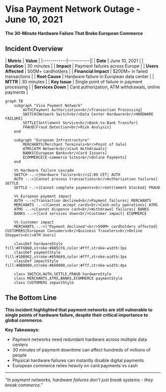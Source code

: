 # Visa Payment Network Outage - June 10, 2021

**The 30-Minute Hardware Failure That Broke European Commerce**

## Incident Overview

| **Metric** | **Value** |
|------------|-----------||
| **Date** | June 10, 2021 |
| **Duration** | 30 minutes |
| **Impact** | Payment failures across Europe |
| **Users Affected** | 500M+ cardholders |
| **Financial Impact** | $200M+ in failed transactions |
| **Root Cause** | Hardware failure in European data center |
| **MTTR** | 30 minutes |
| **Key Issue** | Single point of failure in payment processing |
| **Services Down** | Card authorization, ATM withdrawals, online payments |

```mermaid
graph TB
    subgraph "Visa Payment Network"
        AUTH[Payment Authorization<br/>Transaction Processing]
        SWITCH[Network Switch<br/>Data Center Hardware<br/>HARDWARE FAILURE]
        SETTLE[Settlement Service<br/>Bank-to-Bank Transfer]
        FRAUD[Fraud Detection<br/>Risk Analysis]
    end

    subgraph "European Infrastructure"
        MERCHANTS[Merchant Terminals<br/>Point of Sale]
        ATMS[ATM Network<br/>Cash Withdrawals]
        BANKS[European Banks<br/>Card Issuers]
        ECOMMERCE[E-commerce Sites<br/>Online Payments]
    end

    %% Hardware failure cascade
    SWITCH -.->|Hardware failure<br/>12:00 CET| AUTH
    AUTH -.->|Cannot process transactions<br/>Authorization failures| SETTLE
    SETTLE -.->|Cannot complete payments<br/>Settlement blocked| FRAUD

    %% European payment impact
    AUTH -.->|Transaction declined<br/>Payment failures| MERCHANTS
    MERCHANTS -.->|Cannot accept cards<br/>Cash-only operations| ATMS
    ATMS -.->|Cannot dispense cash<br/>Withdrawal failures| BANKS
    BANKS -.->|Card services down<br/>Customer impact| ECOMMERCE

    %% Customer impact
    MERCHANTS -.->|"Payment declined"<br/>500M+ cardholders affected| CUSTOMERS[European Consumers<br/>Business Travelers<br/>Online Shoppers<br/>ATM Users]

    classDef hardwareStyle fill:#FF6B6B,stroke:#8B5CF6,color:#fff,stroke-width:3px
    classDef paymentStyle fill:#10B981,stroke:#059669,color:#fff,stroke-width:3px
    classDef impactStyle fill:#8B0000,stroke:#660000,color:#fff,stroke-width:4px

    class SWITCH,AUTH,SETTLE,FRAUD hardwareStyle
    class MERCHANTS,ATMS,BANKS,ECOMMERCE paymentStyle
    class CUSTOMERS impactStyle
```

## The Bottom Line

**This incident highlighted that payment networks are still vulnerable to single points of hardware failure, despite their critical importance to global commerce.**

**Key Takeaways:**
- Payment networks need redundant hardware across multiple data centers
- 30 minutes of payment downtime can affect hundreds of millions of people
- Physical hardware failures can instantly disable digital payments
- European commerce relies heavily on card payments vs cash

---

*"In payment networks, hardware failures don't just break systems - they break commerce."*